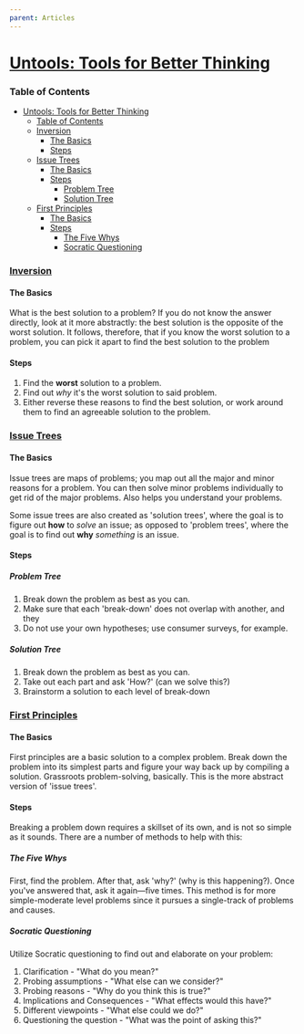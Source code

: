 ```yaml
---
parent: Articles
---
```


# [Untools: Tools for Better Thinking](https://untools.co/)

### Table of Contents

- [Untools: Tools for Better Thinking](#untools-tools-for-better-thinking)
    - [Table of Contents](#table-of-contents)
    - [Inversion](#inversion)
      - [The Basics](#the-basics)
      - [Steps](#steps)
    - [Issue Trees](#issue-trees)
      - [The Basics](#the-basics)
      - [Steps](#steps)
        - [Problem Tree](#problem-tree)
        - [Solution Tree](#solution-tree)
    - [First Principles](#first-principles)
      - [The Basics](#the-basics)
      - [Steps](#steps)
        - [The Five Whys](#the-five-whys)
        - [Socratic Questioning](#socratic-questioning)

### [Inversion](https://untools.co/inversion)

#### The Basics

What is the best solution to a problem? If you do not know the answer directly, look at it more abstractly: the best solution is the opposite of the worst solution. It follows, therefore, that if you know the worst solution to a problem, you can pick it apart to find the best solution to the problem

#### Steps

1. Find the **worst** solution to a problem.
2. Find out *why* it's the worst solution to said problem.
3. Either reverse these reasons to find the best solution, or work around them to find an agreeable solution to the problem.

### [Issue Trees](https://untools.co/issue-trees)

#### The Basics

Issue trees are maps of problems; you map out all the major and minor reasons for a problem. You can then solve minor problems individually to get rid of the major problems. Also helps you understand your problems. 

Some issue trees are also created as 'solution trees', where the goal is to figure out **how** to *solve* an issue; as opposed to 'problem trees', where the goal is to find out **why** *something* is an issue.

#### Steps

##### Problem Tree

1. Break down the problem as best as you can.
2. Make sure that each 'break-down' does not overlap with another, and they
3. Do not use your own hypotheses; use consumer surveys, for example.

##### Solution Tree

1. Break down the problem as best as you can.
2. Take out each part and ask 'How?' (can we solve this?)
3. Brainstorm a solution to each level of break-down

### [First Principles](https://untools.co/first-principles)

#### The Basics

First principles are a basic solution to a complex problem. Break down the problem into its simplest parts and figure your way back up by compiling a solution. Grassroots problem-solving, basically. This is the more abstract version of 'issue trees'.

#### Steps

Breaking a problem down requires a skillset of its own, and is not so simple as it sounds. There are a number of methods to help with this:

##### The Five Whys

First, find the problem. After that, ask 'why?' (why is this happening?). Once you've answered that, ask it again—five times. This method is for more simple-moderate level problems since it pursues a single-track of problems and causes.

##### Socratic Questioning

Utilize Socratic questioning to find out and elaborate on your problem:

1. Clarification - "What do you mean?"
2. Probing assumptions - "What else can we consider?"
3. Probing reasons - "Why do you think this is true?"
4. Implications and Consequences - "What effects would this have?"
5. Different viewpoints - "What else could we do?"
6. Questioning the question - "What was the point of asking this?"


